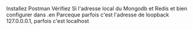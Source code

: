 Installez Postman
Vérifiez Si l'adresse local du Mongodb et Redis et bien configurer dans .en
Parceque parfois c'est l'adresse de loopback 127.0.0.0.1, parfois c'est localhost 